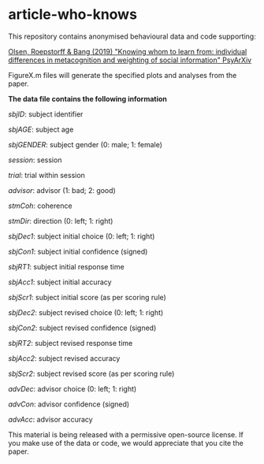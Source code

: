# article-who-knows

This repository contains anonymised behavioural data and code supporting:

<a href="https://psyarxiv.com/jqheu/">Olsen, Roepstorff & Bang (2019) "Knowing whom to learn from: individual differences in metacognition and weighting of social information" PsyArXiv</a>

FigureX.m files will generate the specified plots and analyses from the paper.

**The data file contains the following information**

*sbjID*: subject identifier

*sbjAGE*: subject age

*sbjGENDER*: subject gender (0: male; 1: female)

*session*: session

*trial*: trial within session

*advisor*: advisor (1: bad; 2: good)

*stmCoh*: coherence

*stmDir*: direction (0: left; 1: right)

*sbjDec1*: subject initial choice (0: left; 1: right)

*sbjCon1*: subject initial confidence (signed)

*sbjRT1*: subject initial response time

*sbjAcc1*: subject initial accuracy

*sbjScr1*: subject initial score (as per scoring rule)

*sbjDec2*: subject revised choice (0: left; 1: right)

*sbjCon2*: subject revised confidence (signed)

*sbjRT2*: subject revised response time

*sbjAcc2*: subject revised accuracy

*sbjScr2*: subject revised score (as per scoring rule)

*advDec*: advisor choice (0: left; 1: right)

*advCon*: advisor confidence (signed)

*advAcc*: advisor accuracy

This material is being released with a permissive open-source license. If you make use of the data or code, we would appreciate that you cite the paper.
